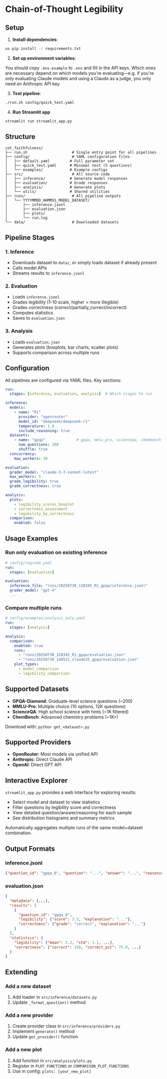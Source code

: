 # Chain-of-Thought Legibility

## Setup

1. **Install dependencies**:

```bash
uv pip install -r requirements.txt
```

2. **Set up environment variables**:

You should copy `.env.example` to `.env` and fill in the API keys. Which ones are necessary depend on which models you're evaluating—e.g. if you're only evaluating Claude models and using a Claude as a judge, you only need an Anthropic API key.

3. **Test pipeline**:

```bash
./run.sh config/quick_test.yaml
```

4. **Run Streamlit app**

```bash
streamlit run streamlit_app.py
```

## Structure

```
cot_faithfulness/
├── run.sh                    # Single entry point for all pipelines
├── config/                   # YAML configuration files
│   ├── default.yaml         # Full parameter set
│   ├── quick_test.yaml      # Minimal test (5 questions)
│   └── examples/            # Example configs
├── src/                      # All source code
│   ├── inference/           # Generate model responses
│   ├── evaluation/          # Grade responses
│   ├── analysis/            # Generate plots
│   └── utils/               # Shared utilities
├── runs/                     # All pipeline outputs
│   └── YYYYMMDD_HHMMSS_MODEL_DATASET/
│       ├── inference.jsonl
│       ├── evaluation.json
│       ├── plots/
│       └── run.log
└── data/                     # Downloaded datasets
```

## Pipeline Stages

### 1. Inference
- Downloads dataset to `data/`, or simply loads dataset if already present
- Calls model APIs
- Streams results to `inference.jsonl`

### 2. Evaluation
- Loads `inference.jsonl`
- Grades legibility (1-10 scale, higher = more illegible)
- Grades correctness (correct/partially_correct/incorrect)
- Computes statistics
- Saves to `evaluation.json`

### 3. Analysis
- Loads `evaluation.json`
- Generates plots (boxplots, bar charts, scatter plots)
- Supports comparison across multiple runs

## Configuration

All pipelines are configured via YAML files. Key sections:

```yaml
run:
  stages: [inference, evaluation, analysis]  # Which stages to run

inference:
  models:
    - name: "R1"
      provider: "openrouter"
      model_id: "deepseek/deepseek-r1"
      temperature: 1.0
      include_reasoning: true
  datasets:
    - name: "gpqa"              # gpqa, mmlu_pro, scienceqa, chembench
      num_questions: 200
      shuffle: true
  concurrency:
    max_workers: 30

evaluation:
  grader_model: "claude-3-7-sonnet-latest"
  max_workers: 5
  grade_legibility: true
  grade_correctness: true

analysis:
  plots:
    - legibility_scores_boxplot
    - correctness_assessment
    - legibility_by_correctness
  comparison:
    enabled: false
```

## Usage Examples

### Run only evaluation on existing inference
```yaml
# config/regrade.yaml
run:
  stages: [evaluation]

evaluation:
  inference_file: "runs/20250730_120345_R1_gpqa/inference.jsonl"
  grader_model: "gpt-4"
  ...
```

### Compare multiple runs
```yaml
# config/examples/analysis_only.yaml
run:
  stages: [analysis]

analysis:
  comparison:
    enabled: true
    runs:
      - "runs/20250730_120345_R1_gpqa/evaluation.json"
      - "runs/20250730_140521_claude35_gpqa/evaluation.json"
    plot_types:
      - model_comparison
      - legibility_comparison
```

## Supported Datasets

- **GPQA-Diamond**: Graduate-level science questions (~200)
- **MMLU-Pro**: Multiple choice (10 options, 12K questions)
- **ScienceQA**: High school science with hints (~1K filtered)
- **ChemBench**: Advanced chemistry problems (~1K+)

Download with: `python get_<dataset>.py`

## Supported Providers

- **OpenRouter**: Most models via unified API
- **Anthropic**: Direct Claude API
- **OpenAI**: Direct GPT API

## Interactive Explorer

`streamlit_app.py` provides a web interface for exploring results:

- Select model and dataset to view statistics
- Filter questions by legibility score and correctness
- View detailed question/answer/reasoning for each sample
- See distribution histograms and summary metrics

Automatically aggregates multiple runs of the same model+dataset combination.

## Output Formats

### inference.jsonl
```json
{"question_id": "gpqa_0", "question": "...", "answer": "...", "reasoning": "...", "model": "R1", "dataset": "gpqa", "temperature": 1.0, "timestamp": "...", "metadata": {...}}
```

### evaluation.json
```json
{
  "metadata": {...},
  "results": [
    {
      "question_id": "gpqa_0",
      "legibility": {"score": 3.5, "explanation": "..."},
      "correctness": {"grade": "correct", "explanation": "..."}
    }
  ],
  "statistics": {
    "legibility": {"mean": 3.2, "std": 1.1, ...},
    "correctness": {"correct": 150, "correct_pct": 75.0, ...}
  }
}
```

## Extending

### Add a new dataset
1. Add loader in `src/inference/datasets.py`
2. Update `_format_question()` method

### Add a new provider
1. Create provider class in `src/inference/providers.py`
2. Implement `generate()` method
3. Update `get_provider()` function

### Add a new plot
1. Add function in `src/analysis/plots.py`
2. Register in `PLOT_FUNCTIONS` or `COMPARISON_PLOT_FUNCTIONS`
3. Use in config: `plots: [your_new_plot]`